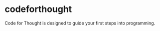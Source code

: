 codeforthought
==============

Code for Thought is designed to guide your first steps into programming.
